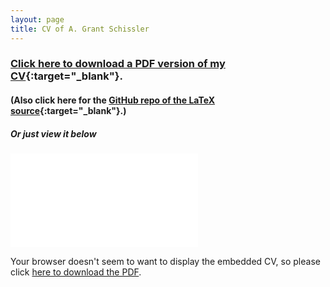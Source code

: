 ```yaml
---
layout: page
title: CV of A. Grant Schissler
---
```


### [Click here to download a PDF version of my CV](cv_schissler.pdf){:target="_blank"}.

#### (Also click here for the [GitHub repo of the LaTeX source](https://github.com/grizant/CV){:target="_blank"}.)

##### Or just view it below

<object data="cv_schissler.pdf" type="application/pdf" width="700px" height="700px">
    <embed src="cv_schissler.pdf">
  <p>Your browser doesn't seem to want to display the embedded CV, so please click <a href="cv/cv_schissler.pdf">here to download the PDF</a>.</p>

</object>

